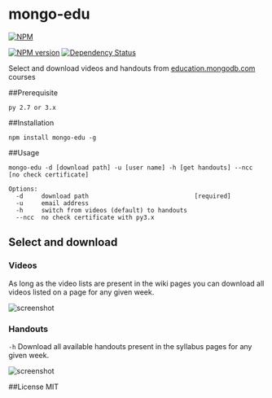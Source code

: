 mongo-edu
=========

[![NPM](https://nodei.co/npm/mongo-edu.png?compact=true)](https://nodei.co/npm/mongo-edu/)

[![NPM version](https://badge.fury.io/js/mongo-edu.png)](http://badge.fury.io/js/mongo-edu)
[![Dependency Status](https://gemnasium.com/przemyslawpluta/mongo-edu.png)](https://gemnasium.com/przemyslawpluta/mongo-edu)

Select and download videos and handouts from [education.mongodb.com](https://education.mongodb.com) courses

##Prerequisite

```
py 2.7 or 3.x
```

##Installation

```
npm install mongo-edu -g
```

##Usage

```
mongo-edu -d [download path] -u [user name] -h [get handouts] --ncc [no check certificate]

Options:
  -d     download path                             [required]
  -u     email address
  -h     switch from videos (default) to handouts
  --ncc  no check certificate with py3.x
```

## Select and download

### Videos

As long as the video lists are present in the wiki pages you can download all videos listed on a page for any given week.

![screenshot](https://raw.github.com/przemyslawpluta/mongo-edu/gh-pages/images/ev.gif)

### Handouts

`-h` Download all available handouts present in the syllabus pages for any given week.

![screenshot](https://raw.github.com/przemyslawpluta/mongo-edu/gh-pages/images/eh.gif)


##License
MIT